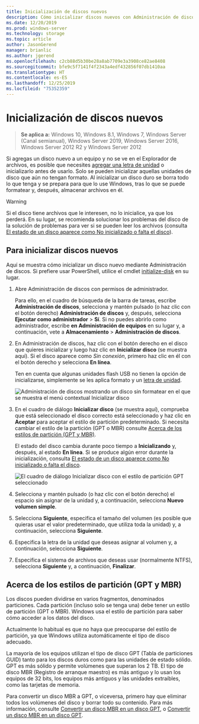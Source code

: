 ```yaml
---
title: Inicialización de discos nuevos
description: Cómo inicializar discos nuevos con Administración de discos y prepararlos para su uso. También incluye vínculos para la solución de problemas.
ms.date: 12/20/2019
ms.prod: windows-server
ms.technology: storage
ms.topic: article
author: JasonGerend
manager: brianlic
ms.author: jgerend
ms.openlocfilehash: c2cb88d5b30be28a8ab7709e3a3908ce82ae8408
ms.sourcegitcommit: bfe9c5f7141f4f2343a4edf432856f07db1410aa
ms.translationtype: HT
ms.contentlocale: es-ES
ms.lasthandoff: 12/25/2019
ms.locfileid: "75352359"
---
```

# <a name="initialize-new-disks"></a>Inicialización de discos nuevos

> **Se aplica a:** Windows 10, Windows 8.1, Windows 7, Windows Server (Canal semianual), Windows Server 2019, Windows Server 2016, Windows Server 2012 R2 y Windows Server 2012

Si agregas un disco nuevo a un equipo y no se ve en el Explorador de archivos, es posible que necesites [agregar una letra de unidad](change-a-drive-letter.md) o inicializarlo antes de usarlo. Solo se pueden inicializar aquellas unidades de disco que aún no tengan formato. Al inicializar un disco duro se borra todo lo que tenga y se prepara para que lo use Windows, tras lo que se puede formatear y, después, almacenar archivos en él.

> [!WARNING]
> Si el disco tiene archivos que le interesen, no lo inicialice, ya que los perderá. En su lugar, se recomienda solucionar los problemas del disco de la solución de problemas para ver si se pueden leer los archivos (consulta [El estado de un disco aparece como No inicializado o falta el disco](troubleshooting-disk-management.md#disks-that-are-missing-or-not-initialized-plus-general-troubleshooting-steps)).

## <a name="to-initialize-new-disks"></a>Para inicializar discos nuevos

Aquí se muestra cómo inicializar un disco nuevo mediante Administración de discos. Si prefiere usar PowerShell, utilice el cmdlet [initialize-disk](https://docs.microsoft.com/powershell/module/storage/initialize-disk) en su lugar.

1. Abre Administración de discos con permisos de administrador.
 
    Para ello, en el cuadro de búsqueda de la barra de tareas, escribe **Administración de discos**, selecciona y mantén pulsado (o haz clic con el botón derecho) **Administración de discos** y, después, selecciona **Ejecutar como administrador** > **Sí**. Si no puedes abrirlo como administrador, escribe **en Administración de equipos** en su lugar y, a continuación, vete a **Almacenamiento** > **Administración de discos**.
1. En Administración de discos, haz clic con el botón derecho en el disco que quieres inicializar y luego haz clic en **Inicializar disco** (se muestra aquí). Si el disco aparece como *Sin conexión*, primero haz clic en él con el botón derecho y selecciona **En línea**.

     Ten en cuenta que algunas unidades flash USB no tienen la opción de inicializarse, simplemente se les aplica formato y un [letra de unidad](change-a-drive-letter.md).

    ![Administración de discos mostrando un disco sin formatear en el que se muestra el menú contextual Inicializar disco](media/uninitialized-disk.PNG)
2. En el cuadro de diálogo **Inicializar disco** (se muestra aquí), comprueba que está seleccionado el disco correcto está seleccionado y haz clic en **Aceptar** para aceptar el estilo de partición predeterminado. Si necesita cambiar el estilo de la partición (GPT o MBR) consulte [Acerca de los estilos de partición (GPT y MBR)](#about-partition-styles---gpt-and-mbr).

     El estado del disco cambia durante poco tiempo a **Inicializando** y, después, al estado **En línea**. Si se produce algún error durante la inicialización, consulta [El estado de un disco aparece como No inicializado o falta el disco](troubleshooting-disk-management.md#disks-that-are-missing-or-not-initialized-plus-general-troubleshooting-steps).

    ![El cuadro de diálogo Inicializar disco con el estilo de partición GPT seleccionado](media/initialize-disk.PNG)

3. Selecciona y mantén pulsado (o haz clic con el botón derecho) el espacio sin asignar de la unidad y, a continuación, selecciona **Nuevo volumen simple**.
4. Selecciona **Siguiente**, especifica el tamaño del volumen (es posible que quieras usar el valor predeterminado, que utiliza toda la unidad) y, a continuación, selecciona **Siguiente**.
5. Especifica la letra de la unidad que deseas asignar al volumen y, a continuación, selecciona **Siguiente**.
6. Especifica el sistema de archivos que deseas usar (normalmente NTFS), selecciona **Siguiente** y, a continuación, **Finalizar**.

## <a name="about-partition-styles---gpt-and-mbr"></a>Acerca de los estilos de partición (GPT y MBR)

Los discos pueden dividirse en varios fragmentos, denominados particiones. Cada partición (incluso solo se tenga una) debe tener un estilo de partición (GPT o MBR). Windows usa el estilo de partición para saber cómo acceder a los datos del disco.

Actualmente lo habitual es que no haya que preocuparse del estilo de partición, ya que Windows utiliza automáticamente el tipo de disco adecuado.

La mayoría de los equipos utilizan el tipo de disco GPT (Tabla de particiones GUID) tanto para los discos duros como para las unidades de estado sólido. GPT es más sólido y permite volúmenes que superan los 2 TB. El tipo de disco MBR (Registro de arranque maestro) es más antiguo y lo usan los equipos de 32 bits, los equipos más antiguos y las unidades extraíbles, como las tarjetas de memoria.

Para convertir un disco MBR a GPT, o viceversa, primero hay que eliminar todos los volúmenes del disco y borrar todo su contenido. Para más información, consulte [Convertir un disco MBR en un disco GPT](change-an-mbr-disk-into-a-gpt-disk.md), o [Convertir un disco MBR en un disco GPT](change-a-gpt-disk-into-an-mbr-disk.md).